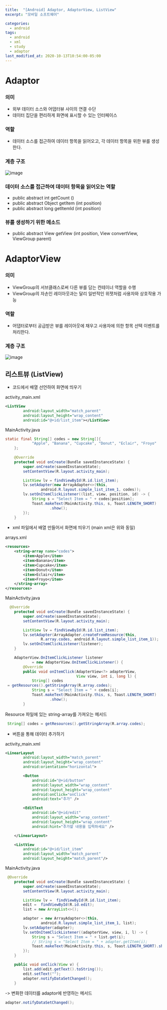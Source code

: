 ```yaml
---
title:  "[Android] Adaptor, AdaptorView, ListView"
excerpt: "모바일 소프트웨어"

categories:
  - android
tags:
  - android
  - xml
  - study
  - adaptor
last_modified_at: 2020-10-13T10:54:00-05:00
---
```


# Adaptor
### 의미
* 외부 데이터 소스와 어댑터뷰 사이의 연결 수단  
* 데이터 집단을 편리하게 화면에 표시할 수 있는 인터페이스

### 역할
* 데이터 소스를 접근하여 데이터 항목을 읽어오고, 각 데이터 항목을 위한 뷰를 생성한다.

### 계층 구조
![image](https://user-images.githubusercontent.com/69361613/95778945-15b2c600-0d04-11eb-8e52-b3a7ac095576.png)

### 데이터 소스를 접근하여 데이터 항목을 읽어오는 역할
* public abstract int getCount ()
* public abstract Object getItem (int position)
* public abstract long getItemId (int position)

### 뷰를 생성하기 위한 메소드
* public abstract View getView (int position, View convertView, ViewGroup parent) 

# AdaptorView
### 의미
* ViewGroup의 서브클래스로써 다른 뷰를 담는 컨테이너 역할을 수행
* ViewGroup의 자손인 레이아웃과는 달리 일반적인 위젯처럼 사용자와 상호작용 가능
### 역할
* 어댑터로부터 공급받은 뷰를 레이아웃에 채우고 사용자에 의한 항목 선택 이벤트를 처리한다.
### 계층 구조
![image](https://user-images.githubusercontent.com/69361613/95779220-a12c5700-0d04-11eb-9df7-4a381ffb8091.png)

## 리스트뷰 (ListView)
* 코드에서 배열 선언하여 화면에 띄우기  

activity_main.xml   
~~~xml
<ListView
        android:layout_width="match_parent"
        android:layout_height="wrap_content"
        android:id="@+id/list_item"></ListView>
~~~
MainActivity.java
~~~java
static final String[] codes = new String[]{
            "Apple", "Banana", "Cupcake", "Donut", "Eclair", "Froyo"
    };
    
    @Override
    protected void onCreate(Bundle savedInstanceState) {
        super.onCreate(savedInstanceState);
        setContentView(R.layout.activity_main);

        ListView lv = findViewById(R.id.list_item);
        lv.setAdapter(new ArrayAdapter<>(this,
                android.R.layout.simple_list_item_1, codes));
        lv.setOnItemClickListener((list, view, position, id) -> {
            String s = "Select Item = " + codes[position];
            Toast.makeText(MainActivity.this, s, Toast.LENGTH_SHORT)
                    .show();
        });
    }
~~~

* xml 파일에서 배열 만들어서 화면에 띄우기 (main xml은 위와 동일)  

arrays.xml  
~~~xml
<resources>
    <string-array name="codes">
        <item>Apple</item>
        <item>Banana</item>
        <item>Cupcake</item>
        <item>Donut</item>
        <item>Eclair</item>
        <item>Froyo</item>
    </string-array>
</resources>
~~~

MainActivity.java
~~~java
  @Override
    protected void onCreate(Bundle savedInstanceState) {
        super.onCreate(savedInstanceState);
        setContentView(R.layout.activity_main);

        ListView lv = findViewById(R.id.list_item);
        lv.setAdapter(ArrayAdapter.createFromResource(this,
                R.array.codes, android.R.layout.simple_list_item_1));
        lv.setOnItemClickListener(listener);
    }

    AdapterView.OnItemClickListener listener
            = new AdapterView.OnItemClickListener() {
        @Override
        public void onItemClick(AdapterView<?> adapterView,
                                View view, int i, long l) {
            String[] codes
 = getResources().getStringArray(R.array.codes);
            String s = "Select Item = " + codes[i];
            Toast.makeText(MainActivity.this, s, Toast.LENGTH_SHORT)
                    .show();
        }
~~~
Resource 파일에 있는 string-array를 가져오는 메서드
~~~java
 String[] codes = getResources().getStringArray(R.array.codes);
 ~~~

* 버튼을 통해 데이터 추가하기  

activity_main.xml   
~~~xml
<LinearLayout
        android:layout_width="match_parent"
        android:layout_height="wrap_content"
        android:orientation="horizontal">

        <Button
            android:id="@+id/button"
            android:layout_width="wrap_content"
            android:layout_height="wrap_content"
            android:onClick="onClick"
            android:text="추가" />

        <EditText
            android:id="@+id/edit"
            android:layout_width="wrap_content"
            android:layout_height="wrap_content"
            android:hint="추가할 내용을 입력하세요" />

    </LinearLayout>

    <ListView
        android:id="@+id/list_item"
        android:layout_width="match_parent"
        android:layout_height="match_parent"/>
~~~   
MainActivity.java  
~~~java
 @Override
    protected void onCreate(Bundle savedInstanceState) {
        super.onCreate(savedInstanceState);
        setContentView(R.layout.activity_main);

        ListView lv =  findViewById(R.id.list_item);
        edit =  findViewById(R.id.edit);
        list = new ArrayList<>();

        adapter = new ArrayAdapter<>(this,
                android.R.layout.simple_list_item_1, list);
        lv.setAdapter(adapter);
        lv.setOnItemClickListener((adapterView, view, i, l) -> {
            String s = "Select Item = " + list.get(i);
            // String s = "Select Item = " + adapter.getItem(i);
            Toast.makeText(MainActivity.this, s, Toast.LENGTH_SHORT).show();
        });
    }

    public void onClick(View v) {
        list.add(edit.getText().toString());
        edit.setText("");
        adapter.notifyDataSetChanged();
    }
~~~  

-> 변화한 데이터를 adaptor에 반영하는 메서드  
~~~java
adapter.notifyDataSetChanged();
~~~
